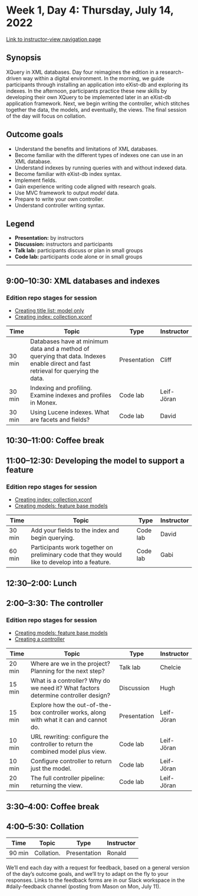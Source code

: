# Week 1, Day 4: Thursday, July 14, 2022
[Link to instructor-view navigation page](../daily_instructor_view.md)

## Synopsis

XQuery in XML databases. Day four reimagines the edition in a research-driven way
                within a digital environment. In the morning, we guide participants through
                installing an application into eXist-db and exploring its indexes. In the afternoon,
                participants practice these new skills by developing their own XQuery to be
                implemented later in an eXist-db application framework. Next, we begin writing the
                controller, which stitches together the data, the models, and eventually, the views.
                The final session of the day will focus on collation.

## Outcome goals
* Understand the benefits and limitations of XML databases.
* Become familiar with the different types of indexes one can use in an XML database.
* Understand indexes by running queries with and without indexed data.
* Become familiar with eXist-db index syntax.
* Implement fields.
* Gain experience writing code aligned with research goals.
* Use MVC framework to output *model* data.
* Prepare to write your own controller.
* Understand controller writing syntax.

## Legend

* **Presentation:** by instructors
* **Discussion:** instructors and participants
* **Talk lab:** participants discuss or plan in small groups
* **Code lab:** participants code alone or in small groups

* * *
## 9:00–10:30: XML databases and indexes

### Edition repo stages for session

* [Creating title list: model only](https://github.com/Pittsburgh-NEH-Institute/placeholder)
* [Creating index: collection.xconf](https://github.com/Pittsburgh-NEH-Institute/placeholder)

Time | Topic | Type | Instructor
---- | ---- | ---- | ---- 
30 min | Databases have at minimum data and a method of querying that data. Indexes enable direct and fast retrieval for querying the data. | Presentation|Cliff
30 min | Indexing and profiling. Examine indexes and profiles in Monex. | Code lab|Leif-Jöran
30 min | Using Lucene indexes. What are facets and fields? | Code lab|David

## 10:30–11:00: Coffee break

## 11:00–12:30: Developing the model to support a feature

### Edition repo stages for session

* [Creating index: collection.xconf](https://github.com/Pittsburgh-NEH-Institute/placeholder)
* [Creating models: feature base models](https://github.com/Pittsburgh-NEH-Institute/placeholder)

Time | Topic | Type | Instructor
---- | ---- | ---- | ---- 
30 min | Add your fields to the index and begin querying. | Code lab|David
60 min | Participants work together on preliminary code that they would like to develop into a feature. | Code lab|Gabi

## 12:30–2:00: Lunch

## 2:00–3:30: The controller

### Edition repo stages for session

* [Creating models: feature base models](https://github.com/Pittsburgh-NEH-Institute/placeholder)
* [Creating a controller](https://github.com/Pittsburgh-NEH-Institute/placeholder)

Time | Topic | Type | Instructor
---- | ---- | ---- | ---- 
20 min | Where are we in the project? Planning for the next step? | Talk lab|Chelcie
15 min | What is a controller? Why do we need it? What factors determine controller design? | Discussion|Hugh
15 min | Explore how the out-of-the-box controller works, along with what it can and cannot do. | Presentation|Leif-Jöran
10 min | URL rewriting: configure the controller to return the combined model plus view. | Code lab|Leif-Jöran
10 min | Configure controller to return just the model. | Code lab|Leif-Jöran
20 min | The full controller pipeline: returning the view. | Code lab|Leif-Jöran

## 3:30–4:00: Coffee break

## 4:00–5:30: Collation

Time | Topic | Type | Instructor
---- | ---- | ---- | ---- 
90 min | Collation. | Presentation|Ronald

We’ll end each day with a request for feedback, based on a general version of the day’s outcome goals, and we’ll try to adapt on the fly to your responses. Links to the feedback forms are in our Slack workspace in the #daily-feedback channel (posting from Mason on Mon, July 11).